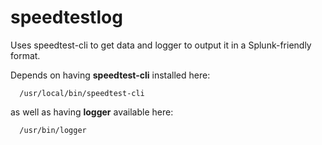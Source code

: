 # speedtestlog
Uses speedtest-cli to get data and logger to output it in a Splunk-friendly format.

Depends on having **speedtest-cli** installed here:
```
  /usr/local/bin/speedtest-cli
```
as well as having **logger** available here:
```
  /usr/bin/logger
```


